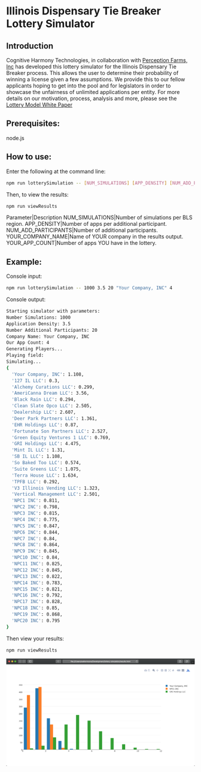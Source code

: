 # Illinois Dispensary Tie Breaker Lottery Simulator

## Introduction

Cognitive Harmony Technologies, in collaboration with [Perception Farms, Inc](https://www.perceptionfarms.com) has developed this lottery simulator for the Illinois Dispensary Tie Breaker process.  This allows the user to determine their probability of winning a license given a few assumptions.  We provide this to our fellow applicants hoping to get into the pool and for legislators in order to showcase the unfairness of unlimited applications per entity.  For more details on our motivation, process, analysis and more, please see the [Lottery Model White Paper](papers/Lottery_Model.pdf)

## Prerequisites:

node.js

## How to use:
Enter the following at the command line:
``` sh
npm run lotterySimulation -- [NUM_SIMULATIONS] [APP_DENSITY] [NUM_ADD_PARTICIPANTS] [YOUR_COMPANY_NAME] [YOUR_APP_COUNT]
```
Then, to view the results:
``` sh
npm run viewResults
```

Parameter|Description
NUM_SIMULATIONS|Number of simulations per BLS region.
APP_DENSITY|Number of apps per additional participant.
NUM_ADD_PARTICIPANTS|Number of additional participants.
YOUR_COMPANY_NAME|Name of YOUR company in the results output.
YOUR_APP_COUNT|Number of apps YOU have in the lottery.

## Example:
Console input:
``` sh
npm run lotterySimulation -- 1000 3.5 20 "Your Company, INC" 4
```

Console output:
``` sh
Starting simulator with parameters:
Number Simulations: 1000
Application Density: 3.5
Number Additional Participants: 20
Company Name: Your Company, INC
Our App Count: 4
Generating Players...
Playing field:
Simulating...
{
  'Your Company, INC': 1.108,
  '127 IL LLC': 0.3,
  'Alchemy Curations LLC': 0.299,
  'AmeriCanna Dream LLC': 3.56,
  'Black Rain LLC': 0.294,
  'Clean Slate Opco LLC': 2.505,
  'Dealership LLC': 2.607,
  'Deer Park Partners LLC': 1.361,
  'EHR Holdings LLC': 0.87,
  'Fortunate Son Partners LLC': 2.527,
  'Green Equity Ventures 1 LLC': 0.769,
  'GRI Holdings LLC': 4.475,
  'Mint IL LLC': 1.31,
  'SB IL LLC': 1.108,
  'So Baked Too LLC': 0.574,
  'Suite Greens LLC': 1.075,
  'Terra House LLC': 1.634,
  'TPFB LLC': 0.292,
  'V3 Illinois Vending LLC': 1.323,
  'Vertical Management LLC': 2.501,
  'NPC1 INC': 0.811,
  'NPC2 INC': 0.798,
  'NPC3 INC': 0.815,
  'NPC4 INC': 0.775,
  'NPC5 INC': 0.847,
  'NPC6 INC': 0.844,
  'NPC7 INC': 0.84,
  'NPC8 INC': 0.864,
  'NPC9 INC': 0.845,
  'NPC10 INC': 0.84,
  'NPC11 INC': 0.825,
  'NPC12 INC': 0.845,
  'NPC13 INC': 0.822,
  'NPC14 INC': 0.783,
  'NPC15 INC': 0.821,
  'NPC16 INC': 0.792,
  'NPC17 INC': 0.828,
  'NPC18 INC': 0.85,
  'NPC19 INC': 0.868,
  'NPC20 INC': 0.795
}
```
Then view your results:
``` sh
npm run viewResults
```

![](images/results.png)
